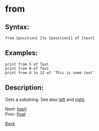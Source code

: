 # from

## Syntax:
`from {position} [to {position}] of {text}`

## Examples:
`print from 5 of Text`  
`print from N of Text`  
``print from 8 to 12 of `This is some text` ``

## Description:
Gets a substring. See also [left](left.md) and [right](right.md).

Next: [hash](hash.md)  
Prev: [float](float.md)

[Back](../../README.md)
